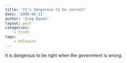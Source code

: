 ```yaml
---
title: 'It’s dangerous to be correct'
date: '2009-06-11'
author: 'Greg Raven'
layout: post
categories:
    - truth
tags:
    - Voltaire
---
```


It is dangerous to be right when the government is wrong.